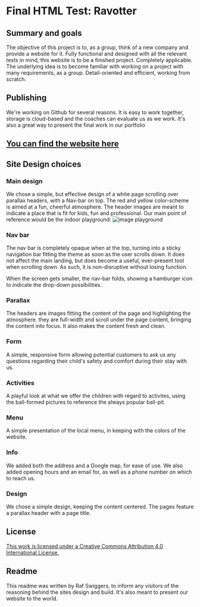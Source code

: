 # Final HTML Test: Ravotter

## Summary and goals
The objective of this project is to, as a group, think of a new company and provide a website for it. Fully functional and designed with all the relevant tests in mind, this website is to be a finished project. Completely applicable. The underlying idea is to become familiar with working on a project with many requirements, as a group. Detail-oriented and efficient, working from scratch.

## Publishing
We're working on Github for several reasons. It is easy to work together, storage is cloud-based and the coaches can evaluate us as we work. It's also a great way to present the final work in our portfolio

## [You can find the website here](https://rafswiggers.github.io/ravotter2 "the published website of indoor playground Ravotter")

## Site Design choices

### Main design
We chose a simple, but effective design of a white page scrolling over parallax headers, with a Nav-bar on top. The red and yellow color-scheme is aimed at a fun, cheerful atmosphere. The header images are meant to indicate a place that is fit for kids, fun and professional. Our main point of reference would be the indoor playground:
![image playground](file:///Home/Pictures/header3.jpg)

### Nav bar
The nav bar is completely opaque when at the top, turning into a sticky navigation bar fitting the theme as soon as the user scrolls down. It does not affect the main landing, but does become a useful, ever-present tool when scrolling down. As such, it is non-disruptive without losing function.

When the screen gets smaller, the nav-bar folds, showing a hamburger icon to indicate the drop-down possibilities.

### Parallax
The headers are images fitting the content of the page and highlighting the atmosphere. they are full-width and scroll under the page content, bringing the content into focus. It also makes the content fresh and clean.

### Form
A simple, responsive form allowing potential customers to ask us any questions regarding their child's safety and comfort during their stay with us.

### Activities
A playful look at what we offer the children with regard to activites, using the ball-formed pictures to reference the always popular ball-pit.

### Menu
A simple presentation of the local menu, in keeping with the colors of the website.

### Info
We added both the address and a Google map, for ease of use. We also added opening hours and an email for, as well as a phone number on which to reach us.

### Design
We chose a simple design, keeping the content centered. The pages feature a parallax header with a page title.

## License
[This work is licensed under a Creative Commons Attribution 4.0 International License.](http://creativecommons.org/licenses/by/4.0/)

## Readme
This readme was written by Raf Swiggers, to inform any visitors of the reasoning behind the sites design and build. It's also meant to present our website to the world.

